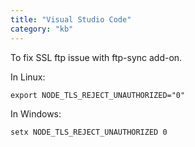 ```yaml
---
title: "Visual Studio Code"
category: "kb"
---
```


To fix SSL ftp issue with ftp-sync add-on.

In Linux:

	export NODE_TLS_REJECT_UNAUTHORIZED="0"
  
In Windows:

	setx NODE_TLS_REJECT_UNAUTHORIZED 0
